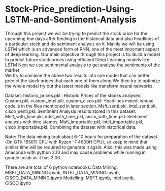 # Stock-Price_prediction-Using-LSTM-and-Sentiment-Analysis
Through  this  project  we  will  be  trying  to  predict  the  stock  price  for  the  upcoming  few  days  after  feeding  in  the  historical  data  and  also  headlines  of  a  particular  stock  and  do  sentiment  analysis  on  it.  Mainly  we  will  be  using  LSTM  which  is  an  advanced  form  of  RNN,  one  of  the  most  important  aspect  of  deep  learning.
Our  main  objective  through  this  project  is  to:
Build  a  model  to  predict  future  stock  prices  using  efficient  Deep  Learning  models  like  LSTM
Next  we  use  sentimental  analysis  to  get  analyse  the  sentiments  of  the  market  
We  try  to  combine  the  above  two  results  into  one  model  that  can  better  predict  the  stock  prices  that  each  one  of  them  along
We  then  try  to  optimize  the  whole  model  try  out  the  latest  models  like  transform  neural  networks.

Dataset:
  historic_prices.pkl : Historic Prices of the stocks analysed.
  Custom.pkl, custom_intel.pkl, custom_cisco.pkl: Headlines mined, whose code is in the files mentioned in later section.
  Msft_senti.pkl, intel_senti.pkl, cisco_senti,pkl: Sentiment Analysis results stored in this dataset.
  Msft_with_time.pkl, intel_with_time_pkl, cisco_with_time.pkl: Sentiment analysis with time stamps.
  Msft_importable.pkl, intel_importable.pkl, cisco_importable.pkl: Combining the dataset with historical data.

Note: The data mining took about 6-10 hours for preparation of the dataset (On GTX 1650Ti GPU with Ryzen -7 4600H CPU), so keep in mind that similar time will be required to generate it again. Also, this was made using Anaconda with python 3.10 and may cause problems while running in google colab as it has 3.06.

There are are total of 6 python notebooks:
Data Mining: MSFT_DATA_MINING.ipynb, INTEL_DATA_MINING.ipynb, CISCO_DATA_MINING.ipynb
Modelling: MSFT.ipynb, Intel.ipynb, CISCO.ipynb

